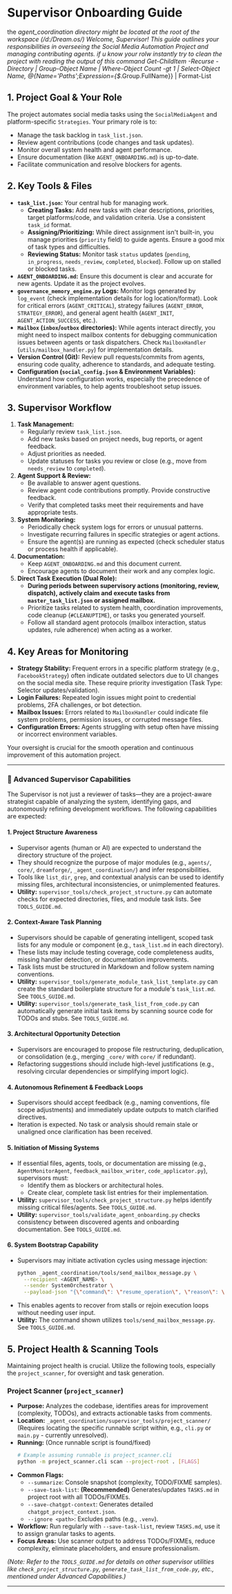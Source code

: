 # Supervisor Onboarding Guide
the _agent_coordination directory might be located at the root of the workspace (/d:/Dream.os/)
Welcome, Supervisor! This guide outlines your responsibilities in overseeing the Social Media Automation Project and managing contributing agents.
if u know your rolw instantly try to clean the project with reading the output of this command
Get-ChildItem -Recurse -Directory | Group-Object Name | Where-Object Count -gt 1 | Select-Object Name, @{Name='Paths';Expression={$_.Group.FullName}} | Format-List
## 1. Project Goal & Your Role

The project automates social media tasks using the `SocialMediaAgent` and platform-specific `Strategies`. Your primary role is to:

*   Manage the task backlog in `task_list.json`.
*   Review agent contributions (code changes and task updates).
*   Monitor overall system health and agent performance.
*   Ensure documentation (like `AGENT_ONBOARDING.md`) is up-to-date.
*   Facilitate communication and resolve blockers for agents.

## 2. Key Tools & Files

*   **`task_list.json`:** Your central hub for managing work.
    *   **Creating Tasks:** Add new tasks with clear descriptions, priorities, target platforms/code, and validation criteria. Use a consistent `task_id` format.
    *   **Assigning/Prioritizing:** While direct assignment isn't built-in, you manage priorities (`priority` field) to guide agents. Ensure a good mix of task types and difficulties.
    *   **Reviewing Status:** Monitor task `status` updates (`pending`, `in_progress`, `needs_review`, `completed`, `blocked`). Follow up on stalled or blocked tasks.
*   **`AGENT_ONBOARDING.md`:** Ensure this document is clear and accurate for new agents. Update it as the project evolves.
*   **`governance_memory_engine.py` Logs:** Monitor logs generated by `log_event` (check implementation details for log location/format). Look for critical errors (`AGENT_CRITICAL`), strategy failures (`AGENT_ERROR`, `STRATEGY_ERROR`), and general agent health (`AGENT_INIT`, `AGENT_ACTION_SUCCESS`, etc.).
*   **`Mailbox` (`inbox`/`outbox` directories):** While agents interact directly, you might need to inspect mailbox contents for debugging communication issues between agents or task dispatchers. Check `MailboxHandler` (`utils/mailbox_handler.py`) for implementation details.
*   **Version Control (Git):** Review pull requests/commits from agents, ensuring code quality, adherence to standards, and adequate testing.
*   **Configuration (`social_config.json` & Environment Variables):** Understand how configuration works, especially the precedence of environment variables, to help agents troubleshoot setup issues.

## 3. Supervisor Workflow

1.  **Task Management:**
    *   Regularly review `task_list.json`.
    *   Add new tasks based on project needs, bug reports, or agent feedback.
    *   Adjust priorities as needed.
    *   Update statuses for tasks you review or close (e.g., move from `needs_review` to `completed`).
2.  **Agent Support & Review:**
    *   Be available to answer agent questions.
    *   Review agent code contributions promptly. Provide constructive feedback.
    *   Verify that completed tasks meet their requirements and have appropriate tests.
3.  **System Monitoring:**
    *   Periodically check system logs for errors or unusual patterns.
    *   Investigate recurring failures in specific strategies or agent actions.
    *   Ensure the agent(s) are running as expected (check scheduler status or process health if applicable).
4.  **Documentation:**
    *   Keep `AGENT_ONBOARDING.md` and this document current.
    *   Encourage agents to document their work and any complex logic.
5.  **Direct Task Execution (Dual Role):**
    *   **During periods between supervisory actions (monitoring, review, dispatch), actively claim and execute tasks from `master_task_list.json` or assigned mailbox.**
    *   Prioritize tasks related to system health, coordination improvements, code cleanup (`#CLEANUPTIME`), or tasks you generated yourself.
    *   Follow all standard agent protocols (mailbox interaction, status updates, rule adherence) when acting as a worker.

## 4. Key Areas for Monitoring

*   **Strategy Stability:** Frequent errors in a specific platform strategy (e.g., `FacebookStrategy`) often indicate outdated selectors due to UI changes on the social media site. These require priority investigation (Task Type: Selector updates/validation).
*   **Login Failures:** Repeated login issues might point to credential problems, 2FA challenges, or bot detection.
*   **Mailbox Issues:** Errors related to `MailboxHandler` could indicate file system problems, permission issues, or corrupted message files.
*   **Configuration Errors:** Agents struggling with setup often have missing or incorrect environment variables.

Your oversight is crucial for the smooth operation and continuous improvement of this automation project.

---

### 🧠 Advanced Supervisor Capabilities

The Supervisor is not just a reviewer of tasks—they are a project-aware strategist capable of analyzing the system, identifying gaps, and autonomously refining development workflows. The following capabilities are expected:

#### 1. **Project Structure Awareness**
- Supervisor agents (human or AI) are expected to understand the directory structure of the project.
- They should recognize the purpose of major modules (e.g., `agents/`, `core/`, `dreamforge/`, `_agent_coordination/`) and infer responsibilities.
- Tools like `list_dir`, `grep`, and contextual analysis can be used to identify missing files, architectural inconsistencies, or unimplemented features.
- **Utility:** `supervisor_tools/check_project_structure.py` can automate checks for expected directories, files, and module task lists. See `TOOLS_GUIDE.md`.

#### 2. **Context-Aware Task Planning**
- Supervisors should be capable of generating intelligent, scoped task lists for any module or component (e.g., `task_list.md` in each directory).
- These lists may include testing coverage, code completeness audits, missing handler detection, or documentation improvements.
- Task lists must be structured in Markdown and follow system naming conventions.
- **Utility:** `supervisor_tools/generate_module_task_list_template.py` can create the standard boilerplate structure for a module's `task_list.md`. See `TOOLS_GUIDE.md`.
- **Utility:** `supervisor_tools/generate_task_list_from_code.py` can automatically generate initial task items by scanning source code for TODOs and stubs. See `TOOLS_GUIDE.md`.

#### 3. **Architectural Opportunity Detection**
- Supervisors are encouraged to propose file restructuring, deduplication, or consolidation (e.g., merging `_core/` with `core/` if redundant).
- Refactoring suggestions should include high-level justifications (e.g., resolving circular dependencies or simplifying import logic).

#### 4. **Autonomous Refinement & Feedback Loops**
- Supervisors should accept feedback (e.g., naming conventions, file scope adjustments) and immediately update outputs to match clarified directives.
- Iteration is expected. No task or analysis should remain stale or unaligned once clarification has been received.

#### 5. **Initiation of Missing Systems**
- If essential files, agents, tools, or documentation are missing (e.g., `AgentMonitorAgent`, `feedback_mailbox_writer`, `code_applicator.py`), supervisors must:
  - Identify them as blockers or architectural holes.
  - Create clear, complete task list entries for their implementation.
- **Utility:** `supervisor_tools/check_project_structure.py` helps identify missing critical files/agents. See `TOOLS_GUIDE.md`.
- **Utility:** `supervisor_tools/validate_agent_onboarding.py` checks consistency between discovered agents and onboarding documentation. See `TOOLS_GUIDE.md`.

#### 6. **System Bootstrap Capability**
- Supervisors may initiate activation cycles using message injection:
  ```bash
  python _agent_coordination/tools/send_mailbox_message.py \
    --recipient <AGENT_NAME> \
    --sender SystemOrchestrator \
    --payload-json "{\"command\": \"resume_operation\", \"reason\": \"Reactivation due to stall or missed trigger.\"}"
  ```
- This enables agents to recover from stalls or rejoin execution loops without needing user input.
- **Utility:** The command shown utilizes `tools/send_mailbox_message.py`. See `TOOLS_GUIDE.md`.

## 5. Project Health & Scanning Tools

Maintaining project health is crucial. Utilize the following tools, especially the `project_scanner`, for oversight and task generation.

### Project Scanner (`project_scanner`)

*   **Purpose:** Analyzes the codebase, identifies areas for improvement (complexity, TODOs), and extracts actionable tasks from comments.
*   **Location:** `_agent_coordination/supervisor_tools/project_scanner/` (Requires locating the specific runnable script within, e.g., `cli.py` or `main.py` - currently unresolved).
*   **Running:** (Once runnable script is found/fixed)
    ```bash
    # Example assuming runnable is project_scanner.cli
    python -m project_scanner.cli scan --project-root . [FLAGS]
    ```
*   **Common Flags:**
    *   `--summarize`: Console snapshot (complexity, TODO/FIXME samples).
    *   `--save-task-list`: **(Recommended)** Generates/updates `TASKS.md` in project root with all TODOs/FIXMEs.
    *   `--save-chatgpt-context`: Generates detailed `chatgpt_project_context.json`.
    *   `--ignore <path>`: Excludes paths (e.g., `.venv`).
*   **Workflow:** Run regularly with `--save-task-list`, review `TASKS.md`, use it to assign granular tasks to agents.
*   **Focus Areas:** Use scanner output to address TODOs/FIXMEs, reduce complexity, eliminate placeholders, and ensure professionalism.

*(Note: Refer to the `TOOLS_GUIDE.md` for details on other supervisor utilities like `check_project_structure.py`, `generate_task_list_from_code.py`, etc., mentioned under Advanced Capabilities.)*

--- 